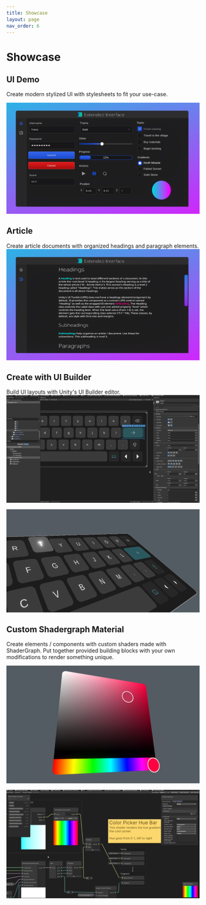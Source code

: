 ```yaml
---
title: Showcase
layout: page
nav_order: 6
---
```


# Showcase

## UI Demo

Create modern stylized UI with stylesheets to fit your use-case.

![Demo Home](/assets/demo_home.JPG)

## Article

Create article documents with organized headings and paragraph elements.
![Demo Article](/assets/demo_article.JPG)

## Create with UI Builder

Build UI layouts with Unity's UI Builder editor.
![Keyboard UIB](/assets/keyboard_uib.JPG)

![Keyboard Banner](/assets/keyboard-banner.jpg)

## Custom Shadergraph Material

Create elements / components with custom shaders made with ShaderGraph. Put together provided building blocks with your own modifications to render something unique.

![Custom Shadergraph Material](/assets/custom_element.jpg)

![Shadergraph Graph View](/assets/shadergraph_ex.JPG)
